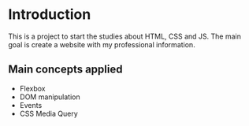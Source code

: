 # Introduction

This is a project to start the studies about HTML, CSS and JS.
The main goal is create a website with my professional
information.

## Main concepts applied

- Flexbox
- DOM manipulation
- Events
- CSS Media Query
